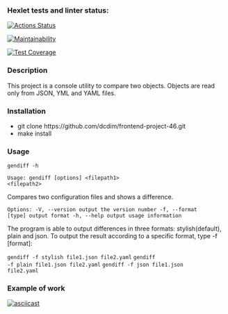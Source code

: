 ### Hexlet tests and linter status:
[![Actions Status](https://github.com/dcdim/frontend-project-46/actions/workflows/hexlet-check.yml/badge.svg)](https://github.com/dcdim/frontend-project-46/actions)

[![Maintainability](https://api.codeclimate.com/v1/badges/b3c30ce71961880617ec/maintainability)](https://codeclimate.com/github/dcdim/frontend-project-46/maintainability)

[![Test Coverage](https://api.codeclimate.com/v1/badges/b3c30ce71961880617ec/test_coverage)](https://codeclimate.com/github/dcdim/frontend-project-46/test_coverage)



<h3>Description</h3>
<p>This project is a console utility to compare two objects. Objects are read only from JSON, YML and YAML files.</p>

<h3>Installation</h3>

<ul>
  <li>git clone https://github.com/dcdim/frontend-project-46.git</li>
  <li>make install</li>
</ul>

<h3>Usage</h3>

<code>gendiff -h</code>

  <code>Usage: gendiff [options] \<filepath1\> \<filepath2\></code>

  Compares two configuration files and shows a difference.

  <code>Options:
    -V, --version        output the version number
    -f, --format [type]  output format
    -h, --help           output usage information</code>

<p>The program is able to output differences in three formats: stylish(default), plain and json. To output the result according to a specific format, type -f [format]:</p>

<code>gendiff -f stylish file1.json file2.yaml</code>
<code>gendiff -f plain file1.json file2.yaml</code>
<code>gendiff -f json file1.json file2.yaml</code>

<h3>Example of work</h3>

[![asciicast](https://asciinema.org/a/V2XDkLhEzO2kpMqCMn2Nd6uo8.svg)](https://asciinema.org/a/V2XDkLhEzO2kpMqCMn2Nd6uo8)
